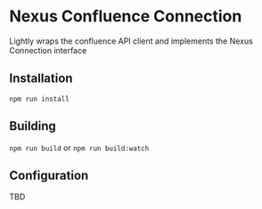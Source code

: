 # Nexus Confluence Connection
Lightly wraps the confluence API client and implements the Nexus Connection interface

## Installation

`npm run install`


## Building

`npm run build` 
or
`npm run build:watch`

## Configuration
TBD
    
